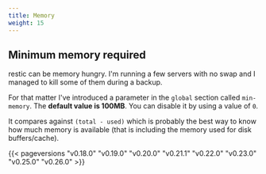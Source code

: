 ```yaml
---
title: Memory
weight: 15
---
```



## Minimum memory required

restic can be memory hungry. I'm running a few servers with no swap and I managed to kill some of them during a backup.

For that matter I've introduced a parameter in the `global` section called `min-memory`. The **default value is 100MB**. You can disable it by using a value of `0`.

It compares against `(total - used)` which is probably the best way to know how much memory is available (that is including the memory used for disk buffers/cache).




{{< pageversions "v0.18.0" "v0.19.0" "v0.20.0" "v0.21.1" "v0.22.0" "v0.23.0" "v0.25.0" "v0.26.0" >}}
